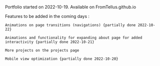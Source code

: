 Portfolio started on 2022-10-19. 
Available on FromTellus.github.io

Features to be added in the coming days : 

    Animations on page transitions (navigations) {partially done 2022-10-22}

    Animations and functionality for expanding about page for added interactivity {partially done 2022-10-21}

    More projects on the projects page

    Mobile view optimization {partially done 2022-10-20}
